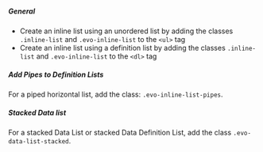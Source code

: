##### General
* Create an inline list using an unordered list by adding the classes `.inline-list` and `.evo-inline-list` to the `<ul>` tag
* Create an inline list using a definition list by adding the classes `.inline-list` and `.evo-inline-list` to the `<dl>` tag 

##### Add Pipes to Definition Lists

For a piped horizontal list, add the class: `.evo-inline-list-pipes`.

##### Stacked Data list

For a stacked Data List or stacked Data Definition List, add the class `.evo-data-list-stacked`.


